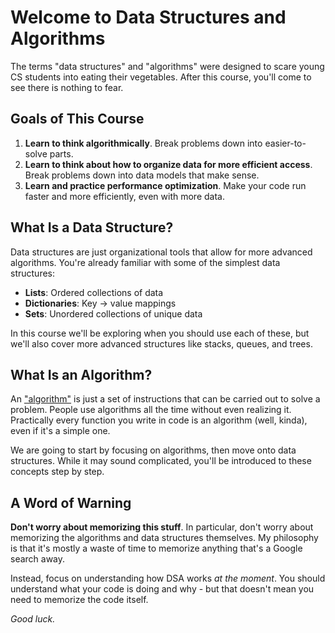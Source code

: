 # Welcome to Data Structures and Algorithms

The terms "data structures" and "algorithms" were designed to scare young CS students into eating their vegetables. After this course, you'll come to see there is nothing to fear.

## Goals of This Course

1. **Learn to think algorithmically**. Break problems down into easier-to-solve parts.
2. **Learn to think about how to organize data for more efficient access**. Break problems down into data models that make sense.
3. **Learn and practice performance optimization**. Make your code run faster and more efficiently, even with more data.

## What Is a Data Structure?

Data structures are just organizational tools that allow for more advanced algorithms. You're already familiar with some of the simplest data structures:

- **Lists**: Ordered collections of data
- **Dictionaries**: Key -> value mappings
- **Sets**: Unordered collections of unique data

In this course we'll be exploring when you should use each of these, but we'll also cover more advanced structures like stacks, queues, and trees.

## What Is an Algorithm?

An ["algorithm"](https://en.wikipedia.org/wiki/Algorithm) is just a set of instructions that can be carried out to solve a problem. People use algorithms all the time without even realizing it. Practically every function you write in code is an algorithm (well, kinda), even if it's a simple one.

We are going to start by focusing on algorithms, then move onto data structures. While it may sound complicated, you'll be introduced to these concepts step by step.

## A Word of Warning

**Don't worry about memorizing this stuff**. In particular, don't worry about memorizing the algorithms and data structures themselves. My philosophy is that it's mostly a waste of time to memorize anything that's a Google search away.

Instead, focus on understanding how DSA works _at the moment_. You should understand what your code is doing and why - but that doesn't mean you need to memorize the code itself.

_Good luck._